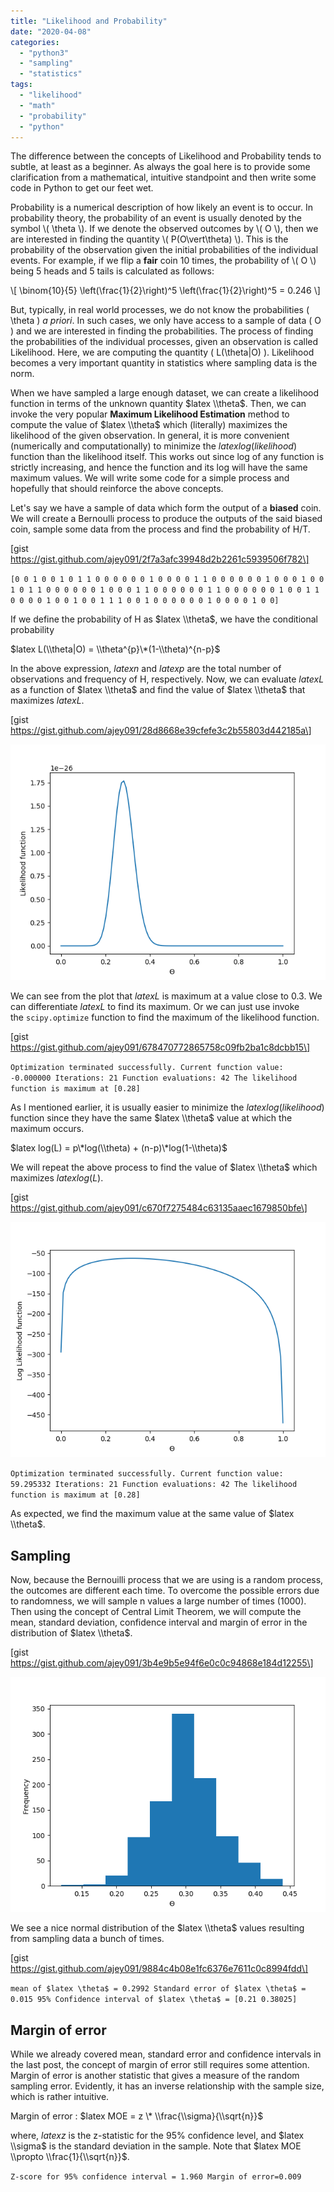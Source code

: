 ```yaml
---
title: "Likelihood and Probability"
date: "2020-04-08"
categories: 
  - "python3"
  - "sampling"
  - "statistics"
tags: 
  - "likelihood"
  - "math"
  - "probability"
  - "python"
---
```


The difference between the concepts of Likelihood and Probability tends to subtle, at least as a beginner. As always the goal here is to provide some clarification from a mathematical, intuitive standpoint and then write some code in Python to get our feet wet.

Probability is a numerical description of how likely an event is to occur. In probability theory, the probability of an event is usually denoted by the symbol \\( \theta \\). If we denote the observed outcomes by \\( O \\), then we are interested in finding the quantity \\( P(O\vert\theta) \\). This is the probability of the observation given the initial probabilities of the individual events. For example, if we flip a **fair** coin 10 times, the probability of \\( O \\) being 5 heads and 5 tails is calculated as follows:

\\[ \binom{10}{5} \left(\frac{1}{2}\right)^5 \left(\frac{1}{2}\right)^5 = 0.246 \\]

But, typically, in real world processes, we do not know the probabilities \( \theta \) _a priori_. In such cases, we only have access to a sample of data \( O \) and we are interested in finding the probabilities. The process of finding the probabilities of the individual processes, given an observation is called Likelihood. Here, we are computing the quantity \( L(\theta|O) \). Likelihood becomes a very important quantity in statistics where sampling data is the norm.

When we have sampled a large enough dataset, we can create a likelihood function in terms of the unknown quantity $latex \\theta$. Then, we can invoke the very popular **Maximum Likelihood Estimation** method to compute the value of $latex \\theta$ which (literally) maximizes the likelihood of the given observation. In general, it is more convenient (numerically and computationally) to minimize the $latex log(likelihood)$ function than the likelihood itself. This works out since log of any function is strictly increasing, and hence the function and its log will have the same maximum values. We will write some code for a simple process and hopefully that should reinforce the above concepts.

Let's say we have a sample of data which form the output of a **biased** coin. We will create a Bernoulli process to produce the outputs of the said biased coin, sample some data from the process and find the probability of H/T.

\[gist https://gist.github.com/ajey091/2f7a3afc39948d2b2261c5939506f782\]

`[0 0 1 0 0 1 0 1 1 0 0 0 0 0 0 1 0 0 0 0 1 1 0 0 0 0 0 0 1 0 0 0 1 0 0 1 0 1 1 0 0 0 0 0 0 1 0 0 0 1 1 0 0 0 0 0 0 1 1 0 0 0 0 0 0 1 0 0 1 1 0 0 0 0 1 0 0 1 0 0 1 1 1 0 0 1 0 0 0 0 0 0 1 0 0 0 0 1 0 0]`

If we define the probability of H as $latex \\theta$, we have the conditional probability

$latex L(\\theta|O) = \\theta^{p}\*(1-\\theta)^{n-p}$

In the above expression, $latex n$ and $latex p$ are the total number of observations and frequency of H, respectively. Now, we can evaluate $latex L$ as a function of $latex \\theta$ and find the value of $latex \\theta$ that maximizes $latex L$.

\[gist https://gist.github.com/ajey091/28d8668e39cfefe3c2b55803d442185a\]

![Likelihood1.png](/assets/images/likelihood1.png)

We can see from the plot that $latex L$ is maximum at a value close to 0.3. We can differentiate $latex L$ to find its maximum. Or we can just use invoke the `scipy.optimize` function to find the maximum of the likelihood function.

\[gist https://gist.github.com/ajey091/678470772865758c09fb2ba1c8dcbb15\]

`Optimization terminated successfully. Current function value: -0.000000 Iterations: 21 Function evaluations: 42 The likelihood function is maximum at [0.28]`

As I mentioned earlier, it is usually easier to minimize the $latex log(likelihood)$ function since they have the same $latex \\theta$ value at which the maximum occurs.

$latex log(L) = p\*log(\\theta) + (n-p)\*log(1-\\theta)$

We will repeat the above process to find the value of $latex \\theta$ which maximizes $latex log(L)$.

\[gist https://gist.github.com/ajey091/c670f7275484c63135aaec1679850bfe\]

![Likelihood2.png](/assets/images/likelihood2.png)

`Optimization terminated successfully. Current function value: 59.295332 Iterations: 21 Function evaluations: 42 The likelihood function is maximum at [0.28]`

As expected, we find the maximum value at the same value of $latex \\theta$.

## Sampling

Now, because the Bernouilli process that we are using is a random process, the outcomes are different each time. To overcome the possible errors due to randomness, we will sample n values a large number of times (1000). Then using the concept of Central Limit Theorem, we will compute the mean, standard deviation, confidence interval and margin of error in the distribution of $latex \\theta$.

\[gist https://gist.github.com/ajey091/3b4e9b5e94f6e0c0c94868e184d12255\]

![Likelihood3.png](/assets/images/likelihood3.png)

We see a nice normal distribution of the $latex \\theta$ values resulting from sampling data a bunch of times.

\[gist https://gist.github.com/ajey091/9884c4b08e1fc6376e7611c0c8994fdd\]

`mean of $latex \theta$ = 0.2992 Standard error of $latex \theta$ = 0.015 95% Confidence interval of $latex \theta$ = [0.21 0.38025]`

## Margin of error

While we already covered mean, standard error and confidence intervals in the last post, the concept of margin of error still requires some attention. Margin of error is another statistic that gives a measure of the random sampling error. Evidently, it has an inverse relationship with the sample size, which is rather intuitive.

Margin of error : $latex MOE = z \* \\frac{\\sigma}{\\sqrt{n}}$

where, $latex z$ is the z-statistic for the 95% confidence level, and $latex \\sigma$ is the standard deviation in the sample. Note that $latex MOE \\propto \\frac{1}{\\sqrt{n}}$.

<script src="https://gist.github.com/ajey091/51bd13b54228e6e0a58ee74c6dfedd89.js"></script>

`Z-score for 95% confidence interval = 1.960 Margin of error=0.009`
